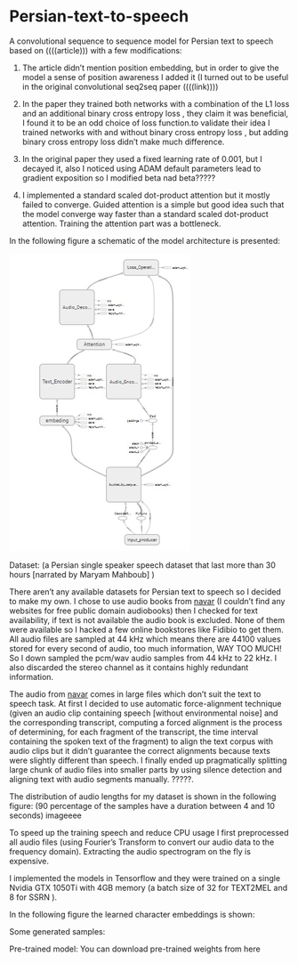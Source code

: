 # Persian-text-to-speech

A convolutional sequence to sequence model for Persian text to speech based on ((((article))) with a few modifications:

1)	The article didn’t mention position embedding, but in order to give the model a sense of position awareness I added it (I turned out to be useful in the original convolutional seq2seq paper ((((link))))

2)	In the paper they trained both networks with a combination of the L1 loss and an additional binary cross entropy loss , they claim it was beneficial, I found it to be an odd choice of loss function.to validate their idea I trained networks with and without binary cross entropy loss , but adding binary cross entropy loss didn’t make much difference.

3)	In the original paper they used a fixed learning rate of 0.001, but I decayed it, also I noticed using ADAM default parameters lead to gradient exposition so I modified beta nad beta?????

4)	I implemented a standard scaled dot-product attention but it mostly failed to converge. Guided attention is a simple but good idea such that the model converge way faster than a standard scaled dot-product attention. Training the attention part was a bottleneck.


In the following figure a schematic of the model architecture is presented:

![text to mel](/imgs/texttomel.jpg)

Dataset: (a Persian single speaker speech dataset that last more than 30 hours [narrated by Maryam Mahboub] )

There aren’t any available datasets for Persian text to speech so I decided to make my own. I chose to use audio books from [navar](www.navaar.ir) (I couldn’t find any websites for free public domain audiobooks) then I checked for text availability, if text is not available the audio book is excluded. 
None of them were available so I hacked a few online bookstores like Fidibio to get them. All audio files are sampled at 44 kHz which means there are 44100 values stored for every second of audio, too much information, WAY TOO MUCH! So I down sampled the pcm/wav audio samples from 44 kHz to 22 kHz. I also discarded the stereo channel as it contains highly redundant information.

The audio from  [navar](www.navaar.ir) comes in large files which don’t suit the text to speech task. At first I decided to use automatic force-alignment technique (given an audio clip containing speech [without environmental noise] and the corresponding transcript, computing a forced alignment is the process of determining, for each fragment of the transcript, the time interval containing the spoken text of the fragment) to align the text corpus with audio clips but it didn’t guarantee the correct alignments because texts were slightly different than speech. I finally ended up pragmatically splitting large chunk of audio files into smaller parts by using silence detection and aligning text with audio segments manually. ?????.

The distribution of audio lengths for my dataset is shown in the following figure: (90 percentage of the samples have a duration between 4 and 10 seconds)
imageeee



To speed up the training speech and reduce CPU usage I first preprocessed all audio files (using Fourier’s Transform to convert our audio data to the frequency domain). Extracting the audio spectrogram on the fly is expensive. 

I implemented the models in Tensorflow and they were trained on a single Nvidia GTX 1050Ti with 4GB memory (a batch size of 32 for TEXT2MEL and 8 for SSRN ).


In the following figure the learned character embeddings is shown:

Some generated samples:

Pre-trained model:
You can download pre-trained weights from here


